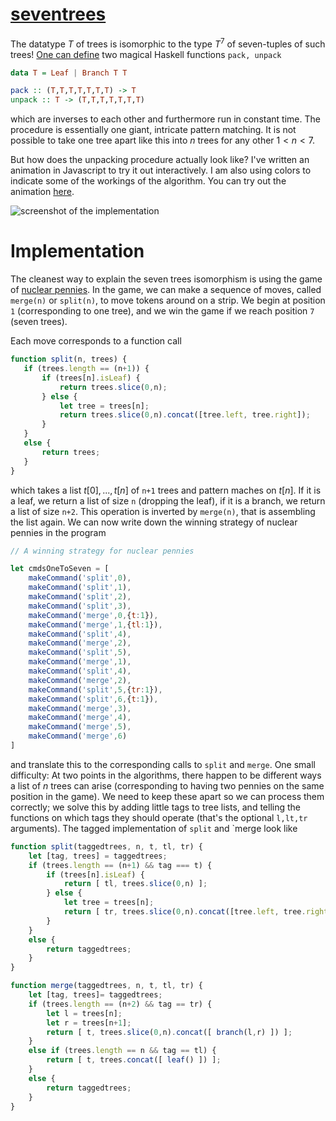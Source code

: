 # [seventrees](https://damast93.github.io/seventrees/)

The datatype $T$ of trees is isomorphic to the type $T^7$ of seven-tuples of such trees! [One can define](https://arxiv.org/abs/math/9405205) two magical Haskell functions `pack, unpack` 

```haskell
data T = Leaf | Branch T T 

pack :: (T,T,T,T,T,T,T) -> T
unpack :: T -> (T,T,T,T,T,T,T)
```

which are inverses to each other and furthermore run in constant time. The procedure is essentially one giant, intricate pattern matching. It is not possible to take one tree apart like this into $n$ trees for any other $1 < n < 7$.

But how does the unpacking procedure actually look like? I've written an animation in Javascript to try it out interactively. I am also using colors to indicate some of the workings of the algorithm. You can try out the animation [here](https://damast93.github.io/seventrees/). 

![screenshot of the implementation](https://damast93.github.io/seventrees/screenshot.png)

 # Implementation

 The cleanest way to explain the seven trees isomorphism is using the game of [nuclear pennies](http://blog.sigfpe.com/2007/09/arboreal-isomorphisms-from-nuclear.html). In the game, we can make a sequence of moves, called `merge(n)` or `split(n)`, to move tokens around on a strip. We begin at position `1` (corresponding to one tree), and we win the game if we reach position `7` (seven trees).

 Each move corresponds to a function call

 ```javascript
 function split(n, trees) {
    if (trees.length == (n+1)) {
        if (trees[n].isLeaf) {
            return trees.slice(0,n);
        } else {
            let tree = trees[n];
            return trees.slice(0,n).concat([tree.left, tree.right]);
        }
    } 
    else {
        return trees;
    }
}
 ```
which takes a list $t[0], ..., t[n]$ of `n+1` trees and pattern maches on $t[n]$. If it is a leaf, we return a list of size `n` (dropping the leaf), if it is a branch, we return a list of size `n+2`. This operation is inverted by `merge(n)`, that is assembling the list again. We can now write down the winning strategy of nuclear pennies in the program

```javascript
// A winning strategy for nuclear pennies

let cmdsOneToSeven = [
    makeCommand('split',0),
    makeCommand('split',1),
    makeCommand('split',2),
    makeCommand('split',3),
    makeCommand('merge',0,{t:1}),
    makeCommand('merge',1,{tl:1}),
    makeCommand('split',4),
    makeCommand('merge',2),
    makeCommand('split',5),
    makeCommand('merge',1),
    makeCommand('split',4),
    makeCommand('merge',2),
    makeCommand('split',5,{tr:1}),
    makeCommand('split',6,{t:1}),
    makeCommand('merge',3),
    makeCommand('merge',4),
    makeCommand('merge',5),
    makeCommand('merge',6)
]
```

and translate this to the corresponding calls to `split` and `merge`. One small difficulty: At two points in the algorithms, there happen to be different ways a list of $n$ trees can arise (corresponding to having two pennies on the same position in the game). We need to keep these apart so we can process them correctly; we solve this by adding little tags to tree lists, and telling the functions on which tags they should operate (that's the optional `l,lt,tr` arguments). The tagged implementation of `split` and `merge  look like

```javascript
function split(taggedtrees, n, t, tl, tr) {
    let [tag, trees] = taggedtrees;
    if (trees.length == (n+1) && tag === t) {
        if (trees[n].isLeaf) {
            return [ tl, trees.slice(0,n) ];
        } else {
            let tree = trees[n];
            return [ tr, trees.slice(0,n).concat([tree.left, tree.right]) ]
        }
    } 
    else {
        return taggedtrees;
    }
}

function merge(taggedtrees, n, t, tl, tr) {
    let [tag, trees]= taggedtrees;
    if (trees.length == (n+2) && tag == tr) {
        let l = trees[n];
        let r = trees[n+1];
        return [ t, trees.slice(0,n).concat([ branch(l,r) ]) ];     
    } 
    else if (trees.length == n && tag == tl) {
        return [ t, trees.concat([ leaf() ]) ];
    }
    else {
        return taggedtrees;
    }
}
```